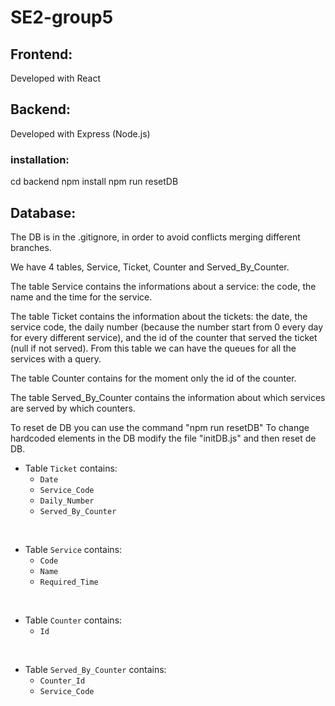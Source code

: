 # SE2-group5

## Frontend: 
Developed with React

## Backend:
Developed with Express (Node.js)

### installation:
cd backend
npm install
npm run resetDB


## Database:

The DB is in the .gitignore, in order to avoid conflicts merging different branches.


We have 4 tables, Service, Ticket, Counter and Served_By_Counter.

The table Service contains the informations about a service: the code, the name and the time for the service.

The table Ticket contains the information about the tickets: the date, the service code, the daily number (because the number start from 0 every day for every different service), and the id of the counter that served the ticket (null if not served). From this table we can have the queues for all the services with a query.

The table Counter contains for the moment only the id of the counter.

The table Served_By_Counter contains the information about which services are served by which counters.

To reset de DB you can use the command "npm run resetDB"
To change hardcoded elements in the DB modify the file "initDB.js" and then reset de DB.


- Table `Ticket` contains:
  - `Date`
  - `Service_Code`
  - `Daily_Number`
  - `Served_By_Counter`

<br/>

- Table `Service` contains:
  - `Code`
  - `Name`
  - `Required_Time`
  
<br/>

- Table `Counter` contains:
  - `Id`

<br/>

- Table `Served_By_Counter` contains:
  - `Counter_Id`
  - `Service_Code`


